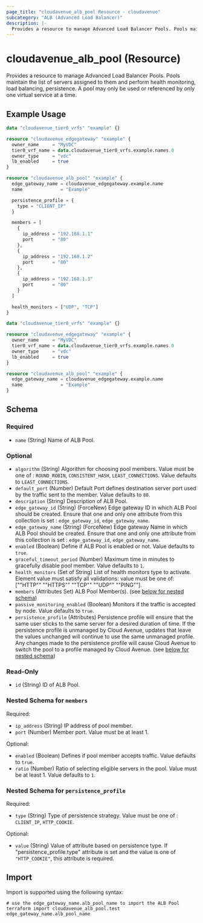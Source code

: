 ```yaml
---
page_title: "cloudavenue_alb_pool Resource - cloudavenue"
subcategory: "ALB (Advanced Load Balancer)"
description: |-
  Provides a resource to manage Advanced Load Balancer Pools. Pools maintain the list of servers assigned to them and perform health monitoring, load balancing, persistence. A pool may only be used or referenced by only one virtual service at a time.
---
```


# cloudavenue_alb_pool (Resource)

Provides a resource to manage Advanced Load Balancer Pools. Pools maintain the list of servers assigned to them and perform health monitoring, load balancing, persistence. A pool may only be used or referenced by only one virtual service at a time.

## Example Usage

```terraform
data "cloudavenue_tier0_vrfs" "example" {}

resource "cloudavenue_edgegateway" "example" {
  owner_name     = "MyVDC"
  tier0_vrf_name = data.cloudavenue_tier0_vrfs.example.names.0
  owner_type     = "vdc"
  lb_enabled     = true
}

resource "cloudavenue_alb_pool" "example" {
  edge_gateway_name = cloudavenue_edgegateway.example.name
  name              = "Example"

  persistence_profile = {
    type = "CLIENT_IP"
  }

  members = [
    {
      ip_address = "192.168.1.1"
      port       = "80"
    },
    {
      ip_address = "192.168.1.2"
      port       = "80"
    },
    {
      ip_address = "192.168.1.3"
      port       = "80"
    }
  ]

  health_monitors = ["UDP", "TCP"]
}

data "cloudavenue_tier0_vrfs" "example" {}

resource "cloudavenue_edgegateway" "example" {
  owner_name     = "MyVDC"
  tier0_vrf_name = data.cloudavenue_tier0_vrfs.example.names.0
  owner_type     = "vdc"
  lb_enabled     = true
}

resource "cloudavenue_alb_pool" "example" {
  edge_gateway_name = cloudavenue_edgegateway.example.name
  name              = "Example"
}
```

<!-- schema generated by tfplugindocs -->
## Schema

### Required

- `name` (String) Name of ALB Pool.

### Optional

- `algorithm` (String) Algorithm for choosing pool members. Value must be one of : `ROUND_ROBIN`, `CONSISTENT_HASH`, `LEAST_CONNECTIONS`. Value defaults to `LEAST_CONNECTIONS`.
- `default_port` (Number) Default Port defines destination server port used by the traffic sent to the member. Value defaults to `80`.
- `description` (String) Description of ALB Pool.
- `edge_gateway_id` (String) (ForceNew) Edge gateway ID in which ALB Pool should be created. Ensure that one and only one attribute from this collection is set : `edge_gateway_id`, `edge_gateway_name`.
- `edge_gateway_name` (String) (ForceNew) Edge gateway Name in which ALB Pool should be created. Ensure that one and only one attribute from this collection is set : `edge_gateway_id`, `edge_gateway_name`.
- `enabled` (Boolean) Define if ALB Pool is enabled or not. Value defaults to `true`.
- `graceful_timeout_period` (Number) Maximum time in minutes to gracefully disable pool member. Value defaults to `1`.
- `health_monitors` (Set of String) List of health monitors type to activate. Element value must satisfy all validations: value must be one of: ["\"HTTP\"" "\"HTTPS\"" "\"TCP\"" "\"UDP\"" "\"PING\""].
- `members` (Attributes Set) ALB Pool Member(s). (see [below for nested schema](#nestedatt--members))
- `passive_monitoring_enabled` (Boolean) Monitors if the traffic is accepted by node. Value defaults to `true`.
- `persistence_profile` (Attributes) Persistence profile will ensure that the same user sticks to the same server for a desired duration of time. If the persistence profile is unmanaged by Cloud Avenue, updates that leave the values unchanged will continue to use the same unmanaged profile. Any changes made to the persistence profile will cause Cloud Avenue to switch the pool to a profile managed by Cloud Avenue. (see [below for nested schema](#nestedatt--persistence_profile))

### Read-Only

- `id` (String) ID of ALB Pool.

<a id="nestedatt--members"></a>
### Nested Schema for `members`

Required:

- `ip_address` (String) IP address of pool member.
- `port` (Number) Member port. Value must be at least 1.

Optional:

- `enabled` (Boolean) Defines if pool member accepts traffic. Value defaults to `true`.
- `ratio` (Number) Ratio of selecting eligible servers in the pool. Value must be at least 1. Value defaults to `1`.


<a id="nestedatt--persistence_profile"></a>
### Nested Schema for `persistence_profile`

Required:

- `type` (String) Type of persistence strategy. Value must be one of : `CLIENT_IP`, `HTTP_COOKIE`.

Optional:

- `value` (String) Value of attribute based on persistence type. If "persistence_profile.type" attribute is set and the value is one of `"HTTP_COOKIE"`, this attribute is required.

## Import

Import is supported using the following syntax:
```shell
# use the edge_gateway_name.alb_pool_name to import the ALB Pool
terraform import cloudavenue_alb_pool.test edge_gateway_name.alb_pool_name
```